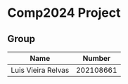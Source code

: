 # Comp2024 Project

## Group 
| Name             | Number    |
| ---------------- | --------- |
| Luis Vieira Relvas | 202108661 |
